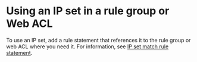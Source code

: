 # Using an IP set in a rule group or Web ACL<a name="waf-ip-set-using"></a>

To use an IP set, add a rule statement that references it to the rule group or web ACL where you need it\. For information, see [IP set match rule statement](waf-rule-statement-type-ipset-match.md)\. 